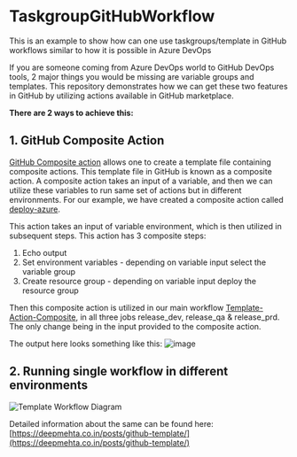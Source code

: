 # TaskgroupGitHubWorkflow

This is an example to show how can one use taskgroups/template in GitHub workflows similar to how it is possible in Azure DevOps

If you are someone coming from Azure DevOps world to GitHub DevOps tools, 2 major things you would be missing are variable groups and templates. This repository demonstrates how we can get these two features in GitHub by utilizing actions available in GitHub marketplace.

**There are 2 ways to achieve this:**

## 1. GitHub Composite Action

[GitHub Composite action](https://github.blog/changelog/2021-08-25-github-actions-reduce-duplication-with-action-composition/) allows one to create a template file containing composite actions. This template file in GitHub is known as a composite action. A composite action takes an input of a variable, and then we can utilize these variables to run same set of actions but in different environments.
For our example, we have created a composite action called [deploy-azure](https://github.com/deep-mm/TaskgroupGitHubWorkflow/blob/main/.github/actions/deploy-azure/action.yml).

This action takes an input of variable environment, which is then utilized in subsequent steps.
This action has 3 composite steps:

1. Echo output
2. Set environment variables - depending on variable input select the variable group
3. Create resource group - depending on variable input deploy the resource group

Then this composite action is utilized in our main workflow [Template-Action-Composite](https://github.com/deep-mm/TaskgroupGitHubWorkflow/blob/main/.github/workflows/template-new.yml), in all three jobs release_dev, release_qa & release_prd. The only change being in the input provided to the composite action.

The output here looks something like this:
![image](https://user-images.githubusercontent.com/29853549/131791434-873d9fb9-c8fd-44ed-977c-a8bed732e032.png)

## 2. Running single workflow in different environments

![Template Workflow Diagram](https://user-images.githubusercontent.com/29853549/120455739-a54fd680-c3b2-11eb-8875-5de1fb34c20c.png)

Detailed information about the same can be found here: [https://deepmehta.co.in/posts/github-template/](https://deepmehta.co.in/posts/github-template/)
